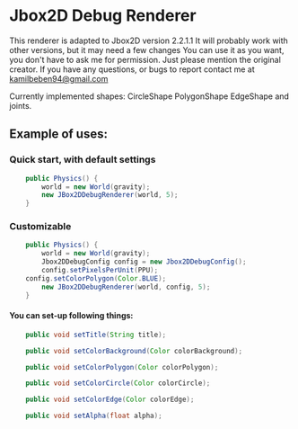 # Jbox2D Debug Renderer

This renderer is adapted to Jbox2D version 2.2.1.1
It will probably work with other versions, but it may need a few changes
You can use it as you want, you don't have to ask me for permission. Just please mention the original creator.
If you have any questions, or bugs to report contact me at kamilbeben94@gmail.com

Currently implemented shapes:
CircleShape
PolygonShape
EdgeShape
and joints.


## Example of uses:

### Quick start, with default settings
```java
    public Physics() {
        world = new World(gravity);
        new JBox2DDebugRenderer(world, 5);
    }
```
### Customizable
```java
    public Physics() {
        world = new World(gravity);
        Jbox2DDebugConfig config = new Jbox2DDebugConfig();
        config.setPixelsPerUnit(PPU);
	config.setColorPolygon(Color.BLUE);
        new JBox2DDebugRenderer(world, config, 5);
    }
```
#### You can set-up following things:
```java
    public void setTitle(String title);

    public void setColorBackground(Color colorBackground);

    public void setColorPolygon(Color colorPolygon);

    public void setColorCircle(Color colorCircle);

    public void setColorEdge(Color colorEdge);

    public void setAlpha(float alpha);
```

